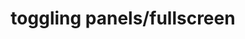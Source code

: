 ---
title: 'toggling panels/fullscreen'
redirect_to:
  - 'https://discuss.pencil2d.org/t/toggling-panels-fullscreen/657'
---